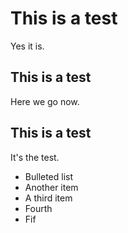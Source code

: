 # This is a test
Yes it is.

## This is a test
Here we go now.

## This is a test
It's the test.

- Bulleted list
- Another item
- A third item
- Fourth
- Fif
